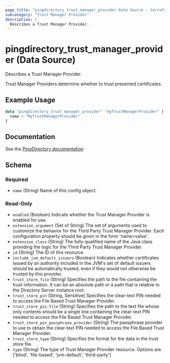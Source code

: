 ```yaml
---
page_title: "pingdirectory_trust_manager_provider Data Source - terraform-provider-pingdirectory"
subcategory: "Trust Manager Provider"
description: |-
  Describes a Trust Manager Provider.
---
```


# pingdirectory_trust_manager_provider (Data Source)

Describes a Trust Manager Provider.

Trust Manager Providers determine whether to trust presented certificates.

## Example Usage

```terraform
data "pingdirectory_trust_manager_provider" "myTrustManagerProvider" {
  name = "MyTrustManagerProvider"
}
```

## Documentation
See the [PingDirectory documentation](https://docs.pingidentity.com/r/en-us/pingdirectory-93/pd_ds_config_key_trust_mgr_providers)

<!-- schema generated by tfplugindocs -->
## Schema

### Required

- `name` (String) Name of this config object.

### Read-Only

- `enabled` (Boolean) Indicate whether the Trust Manager Provider is enabled for use.
- `extension_argument` (Set of String) The set of arguments used to customize the behavior for the Third Party Trust Manager Provider. Each configuration property should be given in the form 'name=value'.
- `extension_class` (String) The fully-qualified name of the Java class providing the logic for the Third Party Trust Manager Provider.
- `id` (String) The ID of this resource.
- `include_jvm_default_issuers` (Boolean) Indicates whether certificates issued by an authority included in the JVM's set of default issuers should be automatically trusted, even if they would not otherwise be trusted by this provider.
- `trust_store_file` (String) Specifies the path to the file containing the trust information. It can be an absolute path or a path that is relative to the Directory Server instance root.
- `trust_store_pin` (String, Sensitive) Specifies the clear-text PIN needed to access the File Based Trust Manager Provider.
- `trust_store_pin_file` (String) Specifies the path to the text file whose only contents should be a single line containing the clear-text PIN needed to access the File Based Trust Manager Provider.
- `trust_store_pin_passphrase_provider` (String) The passphrase provider to use to obtain the clear-text PIN needed to access the File Based Trust Manager Provider.
- `trust_store_type` (String) Specifies the format for the data in the trust store file.
- `type` (String) The type of Trust Manager Provider resource. Options are ['blind', 'file-based', 'jvm-default', 'third-party']

